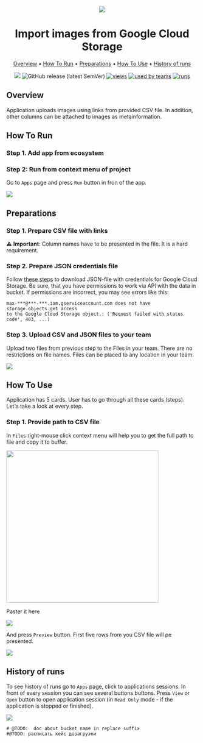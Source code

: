 <div align="center" markdown>

<img src="https://i.imgur.com/MwQqR5r.png"/>

# Import images from Google Cloud Storage

<p align="center">

  <a href="#Overview">Overview</a> •
  <a href="#How-To-Run">How To Run</a> •
  <a href="#Preparations">Preparations</a> •
  <a href="#How-To-Use">How To Use</a> •
  <a href="#History-Of-Runs">History of runs</a>
</p>

[![](https://img.shields.io/badge/slack-chat-green.svg?logo=slack)](https://supervise.ly/slack)
![GitHub release (latest SemVer)](https://img.shields.io/github/v/release/supervisely-ecosystem/import-from-google-cloud-storage)
[![views](https://app.supervise.ly/public/api/v3/ecosystem.counters?repo=supervisely-ecosystem/import-from-google-cloud-storage&counter=views&label=views)](https://supervise.ly)
[![used by teams](https://app.supervise.ly/public/api/v3/ecosystem.counters?repo=supervisely-ecosystem/import-from-google-cloud-storage&counter=downloads&label=used%20by%20teams)](https://supervise.ly)
[![runs](https://app.supervise.ly/public/api/v3/ecosystem.counters?repo=supervisely-ecosystem/import-from-google-cloud-storage&counter=runs&label=runs&123)](https://supervise.ly)

</div>

## Overview

Application uploads images using links from provided CSV file. In addition, other columns can be attached to images as metainformation. 

## How To Run

### Step 1. Add app from ecosystem

### Step 2: Run from context menu of project

Go to `Apps` page and press `Run` button in fron of the app.

<img src="https://i.imgur.com/2HciaQv.png"/>

## Preparations

### Step 1. Prepare CSV file with links
⚠️ **Important**: Column names have to be presented in the file. It is a hard requirement.  

### Step 2. Prepare JSON credentials file

Follow [these steps](https://cloud.google.com/docs/authentication/getting-started) to download JSON-file with credentials for Google Cloud Storage. Be sure, that you have permissions to work via API with the data in bucket. If permissions are incorrect, you may see errors like this:

```
max-***@***-***.iam.gserviceaccount.com does not have storage.objects.get access 
to the Google Cloud Storage object.: ('Request failed with status code', 403, ...)
```

### Step 3. Upload CSV and JSON files to your team

Upload two files from previous step to the Files in your team. There are no restrictions on file names. Files can be placed to any location in your team.

<img src="https://i.imgur.com/9zrIqY3.png"/>

## How To Use

Application has 5 cards. User has to go through all these cards (steps). Let's take a look at every step.

### Step 1. Provide path to CSV file

In `Files` right-mouse click context menu will help you to get the full path to file and copy it to buffer. 

<img src="https://i.imgur.com/VuBOyH7.png" height="400"/>

Paster it here

<img src="https://i.imgur.com/b5CUCZH.png"/>

And press `Preview` button. First five rows from you CSV file will pe presented. 


<img src="https://i.imgur.com/UIxbL8s.png"/>

## History of runs

To see history of runs go to `Apps` page, click to applications sessions. In front of every session you can see several buttons buttons. Press `View` or `Open` button to open application session (in `Read Only` mode - if the application is stopped or finished).

<img src="https://i.imgur.com/WwdUXe4.png"/>

    # @TODO:  doc about bucket name in replace suffix
    #@TODO: расписать кейс дозагрузки

